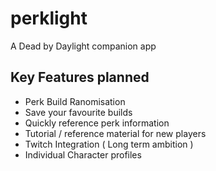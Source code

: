 # perklight

A Dead by Daylight companion app

## Key Features planned

- Perk Build Ranomisation
- Save your favourite builds
- Quickly reference perk information
- Tutorial / reference material for new players
- Twitch Integration ( Long term ambition )
- Individual Character profiles

